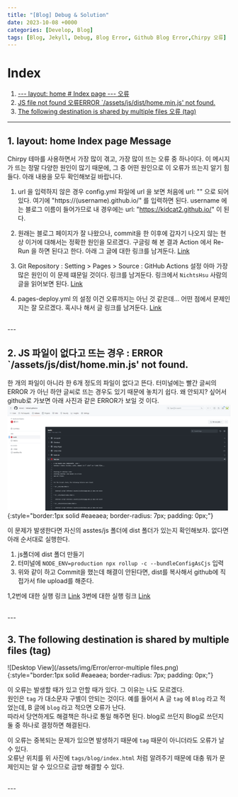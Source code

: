 ```yaml
---
title: "[Blog] Debug & Solution"
date: 2023-10-08 +0000
categories: [Develop, Blog]
tags: [Blog, Jekyll, Debug, Blog Error, Github Blog Error,Chirpy 오류]
---
```


# Index
1. [--- layout: home # Index page --- 오류](#1-layout-home-index-page-message)
2. [JS file not found 오류ERROR `/assets/js/dist/home.min.js' not found.](#2-js-파일이-없다고-뜨는-경우--error-assetsjsdisthomeminjs-not-found)
3. [The following destination is shared by multiple files 오류 (tag)](#3-the-following-destination-is-shared-by-multiple-files-tag)

---

## 1. layout: home Index page Message

Chirpy 테마를 사용하면서 가장 많이 겪고, 가장 많이 뜨는 오류 중 하나이다. 
이 메시지가 뜨는 정말 다양한 원인이 많기 때문에, 그 중 어떤 원인으로 이 오류가 뜨는지 알기 힘들다. 아래 내용을 모두 확인해보길 바랍니다.

1. url 을 입력하지 않은 경우
config.yml 파일에 url 을 보면 처음에 url: "" 으로 되어있다. 여기에 "https://(username).github.io/" 를 입력하면 된다. 
username 에는 블로그 이름이 들어가므로 내 경우에는 url: "https://kidcat2.github.io/" 이 된다.

2. 원래는 블로그 페이지가 잘 나왔으나, commit을 한 이후에 갑자기 나오지 않는 현상
이거에 대해서는 정확한 원인을 모르겠다. 구글링 해 본 결과 Action 에서 Re-Run 을 하면 된다고 한다. 아래 그 글에 대한 링크를 남겨둔다.
[Link](https://delaying.github.io/posts/layouthome/)

3. Git Repository : Setting > Pages > Source : GitHub Actions 설정
아마 가장 많은 원인이 이 문제 떄문일 것이다. 링크를 남겨둔다. 링크에서 `NichtsHsu` 사람의 글을 읽어보면 된다.
[Link](https://github.com/cotes2020/jekyll-theme-chirpy/issues/628) 

4. pages-deploy.yml 의 설정
이건 오류까지는 아닌 것 같은데... 어떤 점에서 문제인지는 잘 모르겠다. 혹시나 해서 글 링크를 남겨둔다.
[Link](https://velog.io/@hashnsalt/Github-Blog-%EB%A7%8C%EB%93%A4%EA%B8%B0-2)

<br>
---

## 2. JS 파일이 없다고 뜨는 경우 : ERROR `/assets/js/dist/home.min.js' not found.

한 개의 파일이 아니라 한 6개 정도의 파일이 없다고 뜬다. 터미널에는 빨간 글씨의 ERROR 가 아닌 하얀 글씨로 뜨는 경우도 있기 때문에 놓치기 쉽다.
왜 안되지? 싶어서 github로 가보면 아래 사진과 같은 ERROR가 보일 것 이다.<br>
![Desktop View](/assets/img/Error/error-nojsfile.png){:style="border:1px solid #eaeaea; border-radius: 7px; padding: 0px;"}

이 문제가 발생한다면 자신의 asstes/js 폴더에 dist 폴더가 있는지 확인해보자. 없다면 아래 순서대로 실행한다.
1. js폴더에 dist 폴더 만들기
2. 터미널에 `NODE_ENV=production npx rollup -c --bundleConfigAsCjs` 입력
3. 위와 같이 하고 Commit을 했는데 해결이 안된다면, dist를 복사해서 github에 직접가서 file upload를 해준다.

1,2번에 대한 실행 링크 [Link](https://kiffblog.tistory.com/233) 
3번에 대한 실행 링크 [Link](https://velog.io/@lzlko/github-%EB%B8%94%EB%A1%9C%EA%B7%B8)

<br>
---

## 3. The following destination is shared by multiple files (tag)

![Desktop View](/assets/img/Error/error-multiple files.png){:style="border:1px solid #eaeaea; border-radius: 7px; padding: 0px;"}

이 오류는 발생할 때가 있고 안할 때가 있다. 그 이유는 나도 모르겠다. <br>
원인은 `tag` 가 대소문자 구별이 안되는 것이다. 예를 들어서 A 글 `tag` 에 `Blog` 라고 적었는데, B 글에 `blog` 라고 적으면 오류가 난다.<br>
따라서 당연하게도 해결책은 하나로 통일 해주면 된다. blog로 쓰던지 Blog로 쓰던지 둘 중 하나로 결정하면 해결된다.<br>

이 오류는 중복되는 문제가 있으면 발생하기 때문에 `tag` 때문이 아니더라도 오류가 날 수 있다.<br>
오류난 위치를 위 사진에 `tags/blog/index.html` 처럼 알려주기 때문에 대충 뭐가 문제인지는 알 수 있으므로 금방 해결할 수 있다.

<br>
---